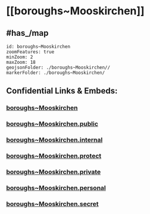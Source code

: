 # [[boroughs~Mooskirchen]] 


## #has_/map  



```leaflet
id: boroughs~Mooskirchen
zoomFeatures: true 
minZoom: 2 
maxZoom: 18
geojsonFolder: ./boroughs~Mooskirchen//
markerFolder: ./boroughs~Mooskirchen/
```


## Confidential Links & Embeds: 

### [boroughs~Mooskirchen](/_Standards/Earth/Continent/Europe/Europe~Central/Austria/Austrias_States/Steiermark/counties~SM/Voitsberg/cities~Voitsberg/Mooskirchen/boroughs~Mooskirchen.md) 

### [boroughs~Mooskirchen.public](/_public/Earth/Continent/Europe/Europe~Central/Austria/Austrias_States/Steiermark/counties~SM/Voitsberg/cities~Voitsberg/Mooskirchen/boroughs~Mooskirchen.public.md) 

### [boroughs~Mooskirchen.internal](/_internal/Earth/Continent/Europe/Europe~Central/Austria/Austrias_States/Steiermark/counties~SM/Voitsberg/cities~Voitsberg/Mooskirchen/boroughs~Mooskirchen.internal.md) 

### [boroughs~Mooskirchen.protect](/_protect/Earth/Continent/Europe/Europe~Central/Austria/Austrias_States/Steiermark/counties~SM/Voitsberg/cities~Voitsberg/Mooskirchen/boroughs~Mooskirchen.protect.md) 

### [boroughs~Mooskirchen.private](/_private/Earth/Continent/Europe/Europe~Central/Austria/Austrias_States/Steiermark/counties~SM/Voitsberg/cities~Voitsberg/Mooskirchen/boroughs~Mooskirchen.private.md) 

### [boroughs~Mooskirchen.personal](/_personal/Earth/Continent/Europe/Europe~Central/Austria/Austrias_States/Steiermark/counties~SM/Voitsberg/cities~Voitsberg/Mooskirchen/boroughs~Mooskirchen.personal.md) 

### [boroughs~Mooskirchen.secret](/_secret/Earth/Continent/Europe/Europe~Central/Austria/Austrias_States/Steiermark/counties~SM/Voitsberg/cities~Voitsberg/Mooskirchen/boroughs~Mooskirchen.secret.md)

